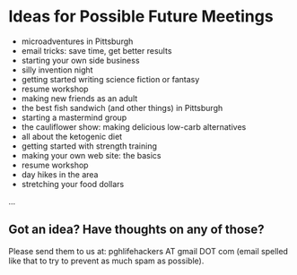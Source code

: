 # Ideas for Possible Future Meetings

- microadventures in Pittsburgh
- email tricks: save time, get better results
- starting your own side business
- silly invention night
- getting started writing science fiction or fantasy
- resume workshop
- making new friends as an adult
- the best fish sandwich (and other things) in Pittsburgh
- starting a mastermind group
- the cauliflower show: making delicious low-carb alternatives
- all about the ketogenic diet
- getting started with strength training
- making your own web site: the basics
- resume workshop
- day hikes in the area
- stretching your food dollars

...

## Got an idea? Have thoughts on any of those?

Please send them to us at: pghlifehackers AT gmail DOT com
(email spelled like that to try to prevent as much spam as possible).

